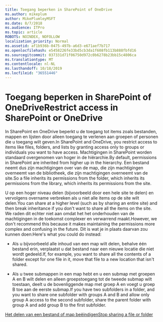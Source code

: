 ```yaml
---
title: Toegang beperken in SharePoint of OneDrive
ms.author: mikeplum
author: MikePlumleyMSFT
ms.date: 8/7/2018
ms.audience: ITPro
ms.topic: article
ROBOTS: NOINDEX, NOFOLLOW
localization_priority: Normal
ms.assetid: af1b936b-0475-497b-a6d3-e671aef7b717
ms.openlocfilehash: e5458226fe33bd5cb3da1f608fb113b888fbfd16
ms.sourcegitcommit: 037331d71f06750d972c0b6278b23bb15c4806ca
ms.translationtype: MT
ms.contentlocale: nl-NL
ms.lasthandoff: 10/18/2019
ms.locfileid: "36551446"
---
```

# <a name="restrict-access-in-sharepoint-or-onedrive"></a><span data-ttu-id="62c37-102">Toegang beperken in SharePoint of OneDrive</span><span class="sxs-lookup"><span data-stu-id="62c37-102">Restrict access in SharePoint or OneDrive</span></span>

<span data-ttu-id="62c37-103">In SharePoint en OneDrive beperkt u de toegang tot items zoals bestanden, mappen en lijsten door alleen toegang te verlenen aan groepen of personen die u toegang wilt geven.</span><span class="sxs-lookup"><span data-stu-id="62c37-103">In SharePoint and OneDrive, you restrict access to items like files, folders, and lists by granting access only to groups or individuals you want to have access.</span></span> <span data-ttu-id="62c37-104">Machtigingen in SharePoint worden standaard overgenomen van hoger in de hiërarchie.</span><span class="sxs-lookup"><span data-stu-id="62c37-104">By default, permissions in SharePoint are inherited from higher up in the hierarchy.</span></span> <span data-ttu-id="62c37-105">Een bestand neemt dus zijn machtigingen over van de map, die zijn machtigingen overneemt van de bibliotheek, die zijn machtigingen overneemt van de site.</span><span class="sxs-lookup"><span data-stu-id="62c37-105">So a file inherits its permissions from the folder, which inherits its permissions from the library, which inherits its permissions from the site.</span></span>
  
<span data-ttu-id="62c37-106">U op een hoger niveau delen (bijvoorbeeld door een hele site te delen) en vervolgens overname verbreken als u niet alle items op de site wilt delen.</span><span class="sxs-lookup"><span data-stu-id="62c37-106">You can share at a higher level (such as by sharing an entire site) and then break inheritance if you don't want to share all the items on the site.</span></span> <span data-ttu-id="62c37-107">We raden dit echter niet aan omdat het het onderhouden van de machtigingen in de toekomst complexer en verwarrend maakt.</span><span class="sxs-lookup"><span data-stu-id="62c37-107">However, we don't recommend this because it makes maintaining the permissions more complex and confusing in the future.</span></span> <span data-ttu-id="62c37-108">Dit is wat je in plaats daarvan zou kunnen doen:</span><span class="sxs-lookup"><span data-stu-id="62c37-108">Here's what you could do instead:</span></span>
  
- <span data-ttu-id="62c37-109">Als u bijvoorbeeld alle inhoud van een map wilt delen, behalve één bestand erin, verplaatst u dat bestand naar een nieuwe locatie die niet wordt gedeeld.</span><span class="sxs-lookup"><span data-stu-id="62c37-109">If, for example, you want to share all the contents of a folder except for one file in it, move that file to a new location that isn't shared.</span></span>
    
- <span data-ttu-id="62c37-110">Als u twee submappen in een map hebt en u een submap met groepen A en B wilt delen en alleen groepstoegang tot de tweede submap wilt toestaan, deelt u de bovenliggende map met groep A en voegt u groep B toe aan de eerste submap.</span><span class="sxs-lookup"><span data-stu-id="62c37-110">If you have two subfolders in a folder, and you want to share one subfolder with groups A and B and allow only group A access to the second subfolder, share the parent folder with group A and add group B to the first subfolder.</span></span>
    
[<span data-ttu-id="62c37-111">Het delen van een bestand of map beëindigen</span><span class="sxs-lookup"><span data-stu-id="62c37-111">Stop sharing a file or folder </span></span>](https://go.microsoft.com/fwlink/?linkid=2008861)
  

